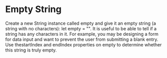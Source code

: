 # Empty String

Create a new String instance called empty and give it an empty string (a string with no characters): let empty = "". It is useful to be able to tell if a string has any characters in it. For example, you may be designing a form for data input and want to prevent the user from submitting a blank entry. Use thestartIndex and endIndex properties on empty to determine whether this string is truly empty.
